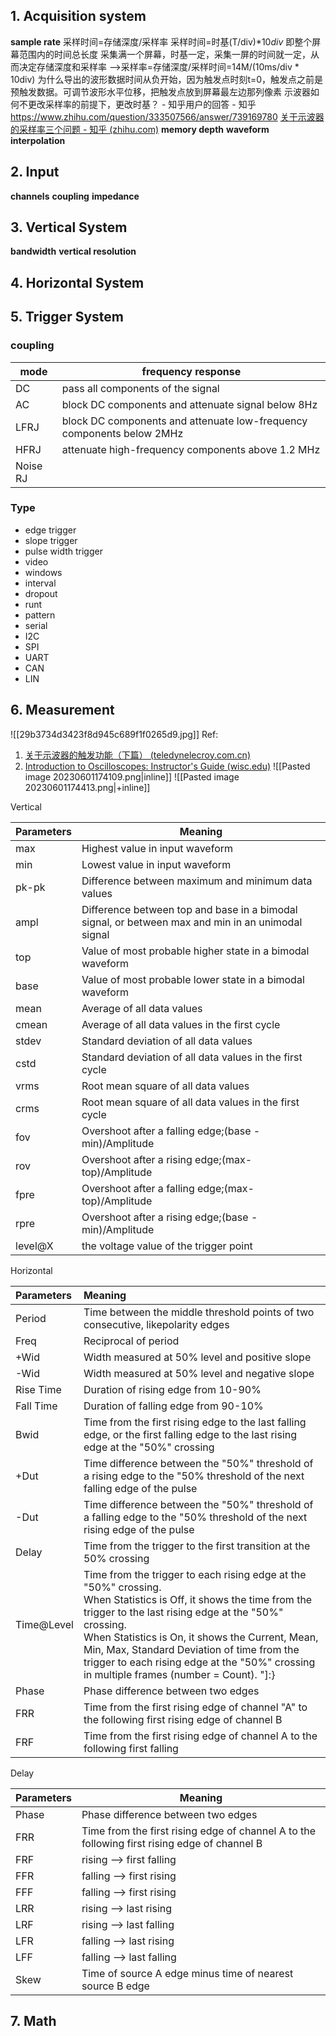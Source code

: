 
## 1. Acquisition system
**sample rate**
采样时间=存储深度/采样率
采样时间=时基(T/div)$*10 div$ 即整个屏幕范围内的时间总长度
采集满一个屏幕，时基一定，采集一屏的时间就一定，从而决定存储深度和采样率
-->采样率=存储深度/采样时间=14M/(10ms/div * 10div)
为什么导出的波形数据时间从负开始，因为触发点时刻t=0，触发点之前是预触发数据。可调节波形水平位移，把触发点放到屏幕最左边那列像素
示波器如何不更改采样率的前提下，更改时基？ - 知乎用户的回答 - 知乎 https://www.zhihu.com/question/333507566/answer/739169780
[关于示波器的采样率三个问题 - 知乎 (zhihu.com)](https://zhuanlan.zhihu.com/p/336739793)
**memory depth**
**waveform interpolation**
## 2. Input
**channels**
**coupling**
**impedance**

## 3. Vertical System
**bandwidth**
**vertical resolution**
## 4. Horizontal System
## 5. Trigger System
### coupling 

| mode | frequency response                                                    |
| ---- | --------------------------------------------------------------------- |
| DC   | pass all components of the signal                                     |
| AC   | block DC components and attenuate signal below 8Hz                    |
| LFRJ | block DC components and attenuate low-frequency components below 2MHz |
| HFRJ | attenuate high-frequency components above 1.2 MHz                     |
| Noise RJ     |                                                                       |
### Type
- edge trigger
- slope trigger
- pulse width trigger
- video 
- windows
- interval
- dropout
- runt
- pattern
- serial
- I2C
- SPI
- UART
- CAN
- LIN
## 6. Measurement
![[29b3734d3423f8d945c689f1f0265d9.jpg]]
Ref: 
1. [关于示波器的触发功能（下篇） (teledynelecroy.com.cn)](https://www.teledynelecroy.com.cn/Upload/File/20150331150959.pdf)
2. [Introduction to Oscilloscopes: Instructor's Guide (wisc.edu)](https://www.physics.wisc.edu/courses/home/fall2020/321/lab_equipment/MSO2014_scope_tutorials/Basic-Scopes/Basic-Scopes-Instructor-Guide.pdf)
![[Pasted image 20230601174109.png|inline]]
![[Pasted image 20230601174413.png|+inline]]

Vertical

| Parameters | Meaning                                                                                                                                                   |
| ---------- | --------------------------------------------------------------------------------------------------------------------------------------------------------- |
| max        | Highest value in input waveform                                                                                                                           |
| min        | Lowest value in input waveform                                                                                                                            |
| pk-pk      | Difference between maximum and minimum data values |
| ampl       | Difference between top and base in a bimodal signal, or between max and min in an unimodal signal                                                                                                                                                         |
| top        | Value of most probable higher state in a bimodal waveform                                                                                                                                                          |
| base       | Value of most probable lower state in a bimodal waveform                                                                                                                                                          |
| mean       | Average of all data values                                                                                                                                                          |
| cmean      |  Average of all data values in the first cycle                                                                                                                                                         |
| stdev      |  Standard deviation of all data values                                                                                                                                                         |
| cstd       |   Standard deviation of all data values in the first cycle                                                                                                                                                       |
| vrms       |   Root mean square of all data values                                                                                                                                                        |
| crms       |   Root mean square of all data values in the first cycle                                                                                                                                                        |
| fov        |   Overshoot after a falling edge;(base -min)/Amplitude                                                                                                                                                        |
| rov        |   Overshoot after a rising edge;(max-top)/Amplitude                                                                                                                                                        |
| fpre       |   Overshoot after a falling edge;(max-top)/Amplitude                                                                                                                                           |
| rpre       |   Overshoot after a rising edge;(base -min)/Amplitude                                                                                                                                                        |
| level@X    |   the voltage value of the trigger point                                                                                                                                                        |
Horizontal

| Parameters | Meaning                                                                                                                                                                                                                                                                                                                                                                           |
|:---------- |:--------------------------------------------------------------------------------------------------------------------------------------------------------------------------------------------------------------------------------------------------------------------------------------------------------------------------------------------------------------------------------- |
| Period     | Time between the middle threshold points of two consecutive, likepolarity edges                                                                                                                                                                                                                                                                                                  |
| Freq       | Reciprocal of period                                                                                                                                                                                                                                                                                                                                                              |
| +Wid       | Width measured at 50% level and positive slope                                                                                                                                                                                                                                                                                                                                    |
| -Wid       | Width measured at 50% level and negative slope                                                                                                                                                                                                                                                                                                                                    |
| Rise Time  | Duration of rising edge from 10-90%                                                                                                                                                                                                                                                                                                                                               |
| Fall Time  | Duration of falling edge from 90-10%                                                                                                                                                                                                                                                                                                                                              |
| Bwid       | Time from the first rising edge to the last falling edge, or the first falling edge to the last rising edge at the "50%" crossing                                                                                                                                                                                                                                                 |
| +Dut       | Time difference between the "50%" threshold of a rising edge to the "50% threshold of the next falling edge of the pulse                                                                                                                                                                                                                                                          |
| -Dut       | Time difference between the "50%" threshold of a falling edge to the "50% threshold of the next rising edge of the pulse                                                                                                                                                                                                                                                          |
| Delay      | Time from the trigger to the first transition at the 50% crossing                                                                                                                                                                                                                                                                                                                 |
| Time@Level | Time from the trigger to each rising edge at the "50%" crossing. <br> When Statistics is Off, it shows the time from the trigger to the last rising edge at the "50%" crossing. <br> When Statistics is On, it shows the Current, Mean, Min, Max, Standard Deviation of time from the trigger to each rising edge at the "50%" crossing in multiple frames (number = Count). "]:} |
| Phase      | Phase difference between two edges                                                                                                                                                                                                                                                                                                                                                |
| FRR        | Time from the first rising edge of channel "A" to the following first rising edge of channel B                                                                                                                                                                                                                                                                                    |
| FRF        | Time from the first rising edge of channel A to the following first falling                                                                                                                                                                                                                                                                                                       |
Delay

| Parameters | Meaning                                                                                        |
| ---------- | ---------------------------------------------------------------------------------------------- |
| Phase      | Phase difference between two edges                                                             |
| FRR        | Time from the first rising edge of channel A to the following first rising edge of channel B  |
| FRF        | rising --> first falling                                                                                                |
| FFR        | falling --> first rising|
| FFF        | falling --> first rising|
| LRR        | rising --> last rising|
| LRF        | rising --> last falling|
| LFR        |  falling --> last rising|
| LFF        | falling --> last falling |
| Skew       | Time of source A edge minus time of nearest source B edge |

## 7. Math